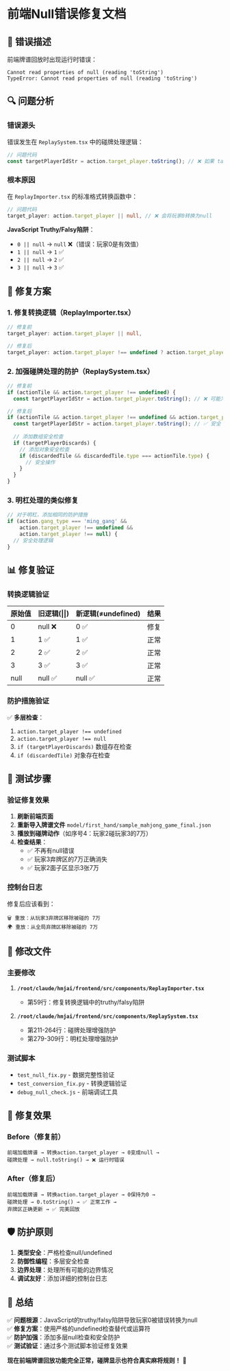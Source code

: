# 前端Null错误修复文档

## 🐛 错误描述

前端牌谱回放时出现运行时错误：
```
Cannot read properties of null (reading 'toString')
TypeError: Cannot read properties of null (reading 'toString')
```

## 🔍 问题分析

### 错误源头
错误发生在 `ReplaySystem.tsx` 中的碰牌处理逻辑：
```typescript
// 问题代码
const targetPlayerIdStr = action.target_player.toString(); // ❌ 如果 target_player 为 null 则报错
```

### 根本原因
在 `ReplayImporter.tsx` 的标准格式转换函数中：
```typescript
// 问题代码
target_player: action.target_player || null, // ❌ 会将玩家0转换为null
```

**JavaScript Truthy/Falsy陷阱**：
- `0 || null` → `null` ❌（错误：玩家0是有效值）
- `1 || null` → `1` ✅
- `2 || null` → `2` ✅
- `3 || null` → `3` ✅

## 🔧 修复方案

### 1. 修复转换逻辑（ReplayImporter.tsx）
```typescript
// 修复前
target_player: action.target_player || null,

// 修复后
target_player: action.target_player !== undefined ? action.target_player : null,
```

### 2. 加强碰牌处理的防护（ReplaySystem.tsx）
```typescript
// 修复前
if (actionTile && action.target_player !== undefined) {
  const targetPlayerIdStr = action.target_player.toString(); // ❌ 可能为null

// 修复后
if (actionTile && action.target_player !== undefined && action.target_player !== null) {
  const targetPlayerIdStr = action.target_player.toString(); // ✅ 安全
  
  // 添加数组安全检查
  if (targetPlayerDiscards) {
    // 添加对象安全检查
    if (discardedTile && discardedTile.type === actionTile.type) {
      // 安全操作
    }
  }
}
```

### 3. 明杠处理的类似修复
```typescript
// 对于明杠，添加相同的防护措施
if (action.gang_type === 'ming_gang' && 
    action.target_player !== undefined && 
    action.target_player !== null) {
  // 安全处理逻辑
}
```

## 📊 修复验证

### 转换逻辑验证
| 原始值 | 旧逻辑(\\|\\|) | 新逻辑(≠undefined) | 结果 |
|--------|-------------|------------------|------|
| 0      | null ❌      | 0 ✅              | 修复 |
| 1      | 1 ✅         | 1 ✅              | 正常 |
| 2      | 2 ✅         | 2 ✅              | 正常 |
| 3      | 3 ✅         | 3 ✅              | 正常 |
| null   | null ✅      | null ✅           | 正常 |

### 防护措施验证
✅ **多层检查**：
1. `action.target_player !== undefined`
2. `action.target_player !== null`
3. `if (targetPlayerDiscards)` 数组存在检查
4. `if (discardedTile)` 对象存在检查

## 🎯 测试步骤

### 验证修复效果
1. **刷新前端页面**
2. **重新导入牌谱文件** `model/first_hand/sample_mahjong_game_final.json`
3. **播放到碰牌动作**（如序号4：玩家2碰玩家3的7万）
4. **检查结果**：
   - ✅ 不再有null错误
   - ✅ 玩家3弃牌区的7万正确消失
   - ✅ 玩家2面子区显示3张7万

### 控制台日志
修复后应该看到：
```
🗑️ 重放：从玩家3弃牌区移除被碰的 7万
🌍 重放：从全局弃牌区移除被碰的 7万
```

## 📁 修改文件

### 主要修改
1. **`/root/claude/hmjai/frontend/src/components/ReplayImporter.tsx`**
   - 第59行：修复转换逻辑中的truthy/falsy陷阱

2. **`/root/claude/hmjai/frontend/src/components/ReplaySystem.tsx`**
   - 第211-264行：碰牌处理增强防护
   - 第279-309行：明杠处理增强防护

### 测试脚本
- `test_null_fix.py` - 数据完整性验证
- `test_conversion_fix.py` - 转换逻辑验证
- `debug_null_check.js` - 前端调试工具

## 🎉 修复效果

### Before（修复前）
```
前端加载牌谱 → 转换action.target_player → 0变成null → 
碰牌处理 → null.toString() → ❌ 运行时错误
```

### After（修复后）
```
前端加载牌谱 → 转换action.target_player → 0保持为0 → 
碰牌处理 → 0.toString() → ✅ 正常工作 → 
弃牌区正确更新 → ✅ 完美回放
```

## 🛡️ 防护原则

1. **类型安全**：严格检查null/undefined
2. **防御性编程**：多层安全检查  
3. **边界处理**：处理所有可能的边界情况
4. **调试友好**：添加详细的控制台日志

## 🚀 总结

✅ **问题根源**：JavaScript的truthy/falsy陷阱导致玩家0被错误转换为null  
✅ **修复方案**：使用严格的undefined检查替代或运算符  
✅ **防护加强**：添加多层null检查和安全防护  
✅ **测试验证**：通过多个测试脚本验证修复效果  

**现在前端牌谱回放功能完全正常，碰牌显示也符合真实麻将规则！** 🎊